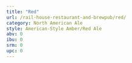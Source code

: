 ```yaml
---
title: "Red"
url: /rail-house-restaurant-and-brewpub/red/
category: North American Ale
style: American-Style Amber/Red Ale
abv: 0
ibu: 0
srm: 0
upc: 0
---
```


